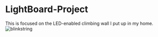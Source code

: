 # LightBoard-Project
This is focused on the LED-enabled climbing wall I put up in my home.
![blinkstring](https://github.com/Bstrutt/LightBoard-Project/blob/main/blinkstring.gif)
